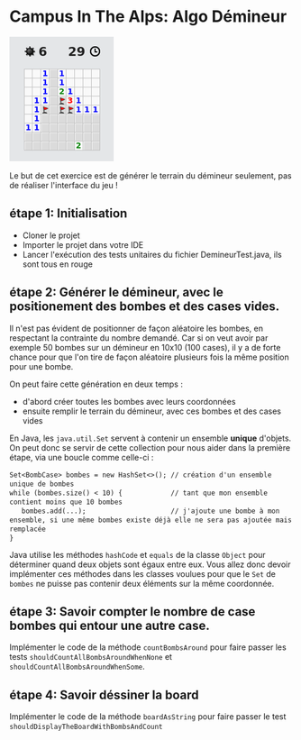 # Campus In The Alps: Algo Démineur

![img.png](img.png)

Le but de cet exercice est de générer le terrain du démineur seulement, pas de réaliser l'interface du jeu !

## étape 1: Initialisation

- Cloner le projet
- Importer le projet dans votre IDE
- Lancer l'exécution des tests unitaires du fichier DemineurTest.java, ils sont tous en rouge

## étape 2: Générer le démineur, avec le positionement des bombes et des cases vides.

Il n'est pas évident de positionner de façon aléatoire les bombes, en respectant la contrainte du nombre demandé.
Car si on veut avoir par exemple 50 bombes sur un démineur en 10x10 (100 cases), il y a de forte chance pour que l'on tire de façon aléatoire plusieurs fois la même position pour une bombe.

On peut faire cette génération en deux temps :
- d'abord créer toutes les bombes avec leurs coordonnées
- ensuite remplir le terrain du démineur, avec ces bombes et des cases vides

En Java, les `java.util.Set` servent à contenir un ensemble **unique** d'objets. On peut donc se servir de cette collection pour nous aider dans la première étape, via une boucle comme celle-ci :

    Set<BombCase> bombes = new HashSet<>(); // création d'un ensemble unique de bombes
    while (bombes.size() < 10) {            // tant que mon ensemble contient moins que 10 bombes 
       bombes.add(...);                     // j'ajoute une bombe à mon ensemble, si une même bombes existe déjà elle ne sera pas ajoutée mais remplacée
    }

Java utilise les méthodes `hashCode` et `equals` de la classe `Object` pour déterminer quand deux objets sont égaux entre eux. Vous allez donc devoir implémenter ces méthodes dans les classes voulues pour que le `Set` de `bombes` ne puisse pas contenir deux éléments sur la même coordonnée.

## étape 3: Savoir compter le nombre de case bombes qui entour une autre case.

Implémenter le code de la méthode `countBombsAround` pour faire passer les tests `shouldCountAllBombsAroundWhenNone` et `shouldCountAllBombsAroundWhenSome`.

## étape 4: Savoir déssiner la board

Implémenter le code de la méthode `boardAsString` pour faire passer le test `shouldDisplayTheBoardWithBombsAndCount`

